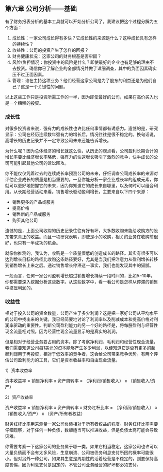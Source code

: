 ## 第六章 公司分析——基础

有了财务报表分析的基本工具就可以开始分析公司了，我建议把这个过程分解为五个方面：

1. 成长性：一家公司成长得有多快？它成长性的来源是什么？这种成长具有怎样的持续性？
2. 收益性：公司的投资产生了怎样的回报？
3. 财务健康状况：这家公司的财务根基是否牢固？
4. 风险/负担情况：你投资中的风险是什么？即使最好的企业也有足够的理由不去投资。确信你已了解企业的全部情况并做了详细调查，其中的负面因素确实压不过正面因素。
5. 管理：谁在主持这项业务？他们经营这家公司是为了股东的利益还是为他们自己？这是一个关键性的问题。

以上这些工作只是投资所需工作的一半，因为即使最好的公司，如果在高价买入也是一个糟糕的投资。

### 成长性

对很多投资者来说，强有力的成长性也许比任何事情都有诱惑力。遗憾的是，研究显示：公司在经历连续数年强有力的增长后，情况往往是很不稳定的。换句话说，高增长的历史记录并不一定导致公司未来还能告诉增长。

为什么呢？因为总体经济的增长就这么快，从历史的观点看，公司盈利长期合计的增长率要比经济增长率略低，强有力的快速增长吸引了激烈的竞争，快手成长的公司可能引起其他公司的诉讼围攻。

你不能仅仅凭着过去的连续成长率预测公司的未来，仔细调查公司成长率的来源对评估企业成长的质量是相当重要的。一旦你能分析一家企业成长率的组成元素，你就可以更好地把握它的未来，因为你知道它的成长来自哪里，以及何时可以组合利用。从长期经营活动来看，销售增长驱动盈利增长，主要来自以下四个来源：

- 销售更多的产品或服务
- 提高价格
- 销售新的产品或服务
- 购买其他公司

遗憾的是，上面公司收购的历史记录往往有好有坏，大多数收购未能给收购方的股东带来真正的收益。而且一项研究表明，即使是小的收购，相关的业务在收购前很好，也只有一半成功的机会。

就像你推测的，我认为，收购是一个质量很低的创造成长的路径。其实有很多可以达到增长目标的路径比收购这条路径要好，尤其是当我们把注意力从盈利增长转移到销售增长上来之后。通过销售增长停滞这一事实，我们也能发现其中的猫腻。

一般而言，任何一家公司盈利增长超过销售增长持续一段时间的，比如5~10年，你都需要深入挖掘分析这些数字。从这些数字中，看一看公司是怎样从停滞的销售中挤压利润的。

### 收益性

相对于投入公司的资金数量，公司产生了多少利润？这是把一家好公司从平均水平的公司中找出来的关键。我已经简要地讨论了利润率以及削减成本和提高价格对利润率驱动的重要性。判断公司盈利能力的另一个好的路径是，将每股盈利与经营性现金流量相对照，因为经营性现金流量显示的是真实的利润。

但是相对于经营业务要占用的资本，除了考察净利润、毛利润和经营性现金流量，我们需要知道公司每1美元的资本能够产生多少利润，以便知道它是否有更多的超额利润用于再投资，相对于低效率的竞争者，这会给公司带来竞争优势。有两个评估公司盈利能力的工具，它们是资本收益率和自由现金流量。

1）资本收益率

资本收益率 = 销售净利率 x 资产周转率 = （净利润/销售收入） x （销售收入/资产）

2）资产收益率

资产收益率 = 销售净利率 x 资产周转率 x 财务杠杆比率 = （净利润/销售收入） x （销售收入/资产） x （资产/所有者权益）

财务杠杆比率用来测量一家公司负债相对于所有者权益的程度。财务杠杆比率需要仔细观察，对于任何一种负债，数额适当可以推进收益，但是负债太高可能会导致灾难。

你需要考察一下这家公司的业务属于哪一类。如果它相当稳定，这家公司也许可以大量负债而不会有太多风险，生意崩溃、公司被债务利息支付所困的概率可能很小。但对另外一种公司，如果其生意是周期性的活着经营是不稳定的，则要保持高度警惕，因为利息支付是固定的，不管公司业务经营的好坏都必须支付。
